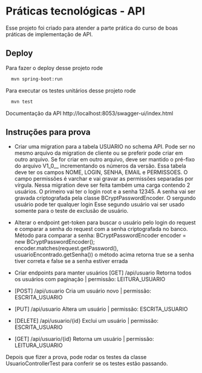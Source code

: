 # Práticas tecnológicas - API

Esse projeto foi criado para atender a parte prática do curso de boas práticas de implementação de API. 


## Deploy

Para fazer o deploy desse projeto rode

```bash
  mvn spring-boot:run
```

Para executar os testes unitários desse projeto rode

```bash
  mvn test
```
Documentação da API
http://localhost:8053/swagger-ui/index.html

## Instruções para prova
- Criar uma migration para a tabela USUARIO no schema API. Pode ser no mesmo arquivo
  da migration de cliente ou se preferir pode criar em outro arquivo.
  Se for criar em outro arquivo, deve ser mantido o pré-fixo do arquivo V1_0__
  incrementando os números da versão. Essa tabela deve ter os campos NOME,
  LOGIN, SENHA, EMAIL e PERMISSOES. O campo permissões é varchar e vai gravar
  as permissões separadas por vírgula. Nessa migration deve ser feita também uma carga
  contendo 2 usuários. O primeiro vai ter o login root e a senha 12345. A senha vai ser gravada
  criptografada pela classe BCryptPasswordEncoder. O sergundo usuário pode ter qualquer login
  Esse segundo usuário vai ser usado somente para o teste de exclusão de usuário.

- Alterar o endpoint get-token para buscar o usuário pelo login do request e
  comparar a senha do request com a senha criptografada no banco.
  Método para comparar a senha:
  BCryptPasswordEncoder encoder = new BCryptPasswordEncoder();
  encoder.matches(request.getPassword(), usuarioEncontrado.getSenha())
  o método acima retorna true se a senha tiver correta e false se a senha estiver errada

- Criar endpoints para manter usuários
  [GET] /api/usuario Retorna todos os usuários com paginação | permissão: LEITURA_USUARIO
  
- [POST] /api/usuario Cria um usuário novo | permissão: ESCRITA_USUARIO
  
- [PUT] /api/usuario Altera um usuário | permissão: ESCRITA_USUARIO
  
- [DELETE] /api/usuario/{id} Exclui um usuário | permissão: ESCRITA_USUARIO
  
- [GET] /api/usuario/{id} Retorna um usuário | permissão: LEITURA_USUARIO

Depois que fizer a prova, pode rodar os testes da classe UsuarioControllerTest
para conferir se os testes estão passando.